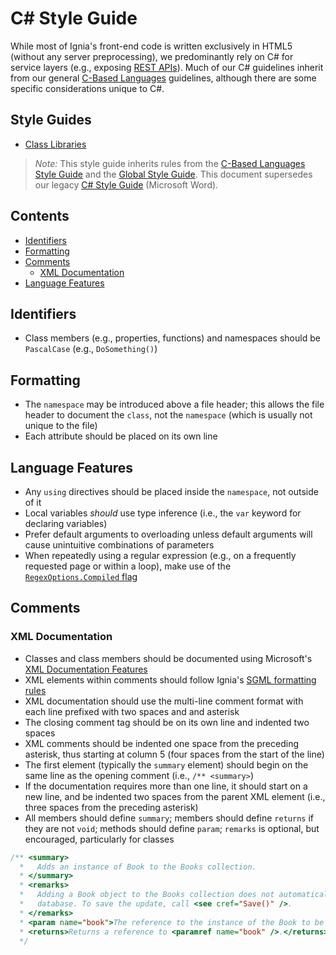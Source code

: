 # C# Style Guide

While most of Ignia's front-end code is written exclusively in HTML5 (without any server preprocessing), we predominantly rely on C# for service layers (e.g., exposing [REST APIs](../../REST%20APIs/)). Much of our C# guidelines inherit from our general [C-Based Languages](../README.md) guidelines, although there are some specific considerations unique to C#.

## Style Guides
- [Class Libraries](../C%23/Class%20Libraries.md)

> *Note:* This style guide inherits rules from the [C-Based Languages Style Guide](../README.md) and the [Global Style Guide](../../README.md). This document supersedes our legacy [C# Style Guide](../Legacy/C%23.StyleGuide.doc) (Microsoft Word).

## Contents
- [Identifiers](#identifiers)
- [Formatting](#formatting)
- [Comments](#comments)
  - [XML Documentation](#xml-documentation)
- [Language Features](#language-features)

<!--
  - [Acknowledgments](#acknowledgments)
  -->

## Identifiers
- Class members (e.g., properties, functions) and namespaces should be `PascalCase` (e.g., `DoSomething()`)

## Formatting
- The `namespace` may be introduced above a file header; this allows the file header to document the `class`, not the `namespace` (which is usually not unique to the file)
- Each attribute should be placed on its own line

## Language Features
- Any `using` directives should be placed inside the `namespace`, not outside of it
- Local variables *should* use type inference (i.e., the `var` keyword for declaring variables)
- Prefer default arguments to overloading unless default arguments will cause unintuitive combinations of parameters
- When repeatedly using a regular expression (e.g., on a frequently requested page or within a loop), make use of the [`RegexOptions.Compiled` flag](https://msdn.microsoft.com/en-us/library/system.text.regularexpressions.regexoptions(v=vs.110).aspx)

## Comments

### XML Documentation
- Classes and class members should be documented using Microsoft's [XML Documentation Features](https://msdn.microsoft.com/en-us/library/z04awywx.aspx)
- XML elements within comments should follow Ignia's [SGML formatting rules](../../SGML-Based%20Languages/README.md)
- XML documentation should use the multi-line comment format with each line prefixed with two spaces and and asterisk
- The closing comment tag should be on its own line and indented two spaces
- XML comments should be indented one space from the preceding asterisk, thus starting at column 5 (four spaces from the start of the line)
- The first element (typically the `summary` element) should begin on the same line as the opening comment (i.e., `/** <summary>`)
- If the documentation requires more than one line, it should start on a new line, and be indented two spaces from the parent XML element (i.e., three spaces from the preceding asterisk)
- All members should define `summary`; members should define `returns` if they are not `void`; methods should define `param`; `remarks` is optional, but encouraged, particularly for classes

```c#
/** <summary>
  *   Adds an instance of Book to the Books collection.
  * </summary>
  * <remarks>
  *   Adding a Book object to the Books collection does not automatically save the instance of the Book to the
  *   database. To save the update, call <see cref="Save()" />.
  * </remarks>
  * <param name="book">The reference to the instance of the Book to be added to the Books collection.</param>
  * <returns>Returns a reference to <paramref name="book" />.</returns>
  */
```
<!--
## Acknowledgments
-->